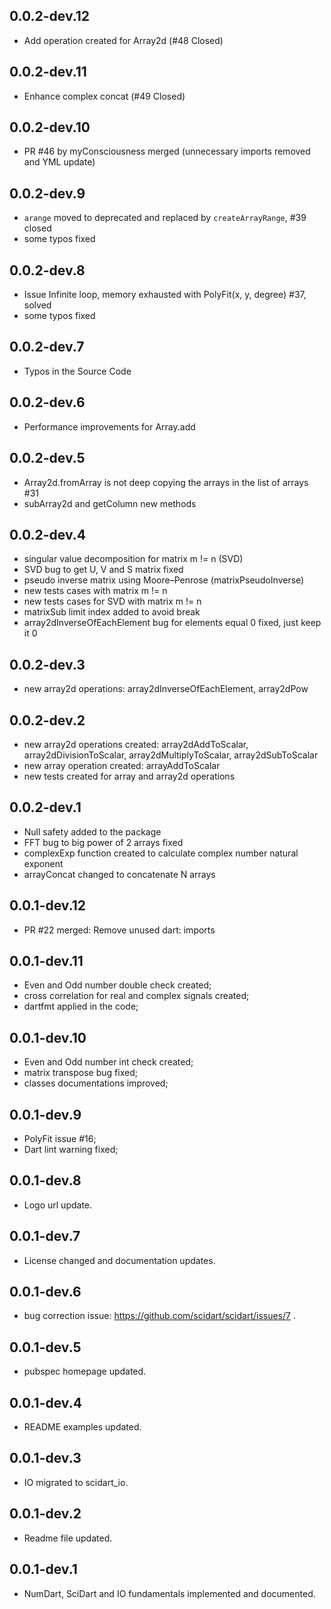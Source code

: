 ## 0.0.2-dev.12

- Add operation created for Array2d (#48 Closed)

## 0.0.2-dev.11

- Enhance complex concat (#49 Closed)

## 0.0.2-dev.10

- PR #46 by myConsciousness merged (unnecessary imports removed and YML update)

## 0.0.2-dev.9

- `arange` moved to deprecated and replaced by `createArrayRange`, #39 closed
- some typos fixed

## 0.0.2-dev.8
- Issue Infinite loop, memory exhausted with PolyFit(x, y, degree) #37, solved
- some typos fixed

## 0.0.2-dev.7
- Typos in the Source Code

## 0.0.2-dev.6
- Performance improvements for Array.add

## 0.0.2-dev.5
- Array2d.fromArray is not deep copying the arrays in the list of arrays #31
- subArray2d and getColumn new methods 

## 0.0.2-dev.4
- singular value decomposition for matrix m != n (SVD)
- SVD bug to get U, V and S matrix fixed
- pseudo inverse matrix using Moore–Penrose (matrixPseudoInverse)
- new tests cases with matrix m != n
- new tests cases for SVD with matrix m != n
- matrixSub limit index added to avoid break
- array2dInverseOfEachElement bug for elements equal 0 fixed, just keep it 0

## 0.0.2-dev.3
- new array2d operations: array2dInverseOfEachElement, array2dPow

## 0.0.2-dev.2
- new array2d operations created: array2dAddToScalar, array2dDivisionToScalar, array2dMultiplyToScalar, array2dSubToScalar
- new array operation created: arrayAddToScalar
- new tests created for array and array2d operations

## 0.0.2-dev.1
- Null safety added to the package
- FFT bug to big power of 2 arrays fixed
- complexExp function created to calculate complex number natural exponent
- arrayConcat changed to concatenate N arrays

## 0.0.1-dev.12
- PR #22 merged: Remove unused dart: imports

## 0.0.1-dev.11

- Even and Odd number double check created;
- cross correlation for real and complex signals created;
- dartfmt applied in the code;

## 0.0.1-dev.10

- Even and Odd number int check created;
- matrix transpose bug fixed;
- classes documentations improved;

## 0.0.1-dev.9

- PolyFit issue #16;
- Dart lint warning fixed;

## 0.0.1-dev.8

- Logo url update.

## 0.0.1-dev.7

- License changed and documentation updates.

## 0.0.1-dev.6

- bug correction issue: https://github.com/scidart/scidart/issues/7 .

## 0.0.1-dev.5

- pubspec homepage updated.

## 0.0.1-dev.4

- README examples updated.

## 0.0.1-dev.3

- IO migrated to scidart_io.

## 0.0.1-dev.2

- Readme file updated.

## 0.0.1-dev.1

- NumDart, SciDart and IO fundamentals implemented and documented.
